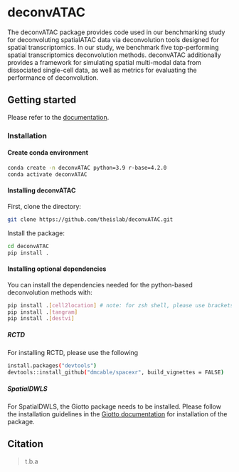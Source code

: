 # deconvATAC

The deconvATAC package provides code used in our benchmarking study for deconvoluting spatialATAC data via deconvolution tools designed for spatial transcriptomics. In our study, we benchmark five top-performing spatial transcriptomics deconvolution methods. deconvATAC additionally provides a framework for simulating spatial multi-modal data from dissociated single-cell data, as well as metrics for evaluating the performance of deconvolution. 

## Getting started

Please refer to the [documentation][link-docs].

### Installation


#### Create conda environment

```bash
conda create -n deconvATAC python=3.9 r-base=4.2.0
conda activate deconvATAC
```

#### Installing deconvATAC

First, clone the directory: 
```bash
git clone https://github.com/theislab/deconvATAC.git
```

Install the package: 
```bash
cd deconvATAC
pip install .
```

#### Installing optional dependencies

You can install the dependencies needed for the python-based deconvolution methods with: 

```bash
pip install .[cell2location] # note: for zsh shell, please use brackets: '.[cell2location]'
pip install .[tangram]
pip install .[destvi]
```

##### RCTD

For installing RCTD, please use the following 
```bash
install.packages("devtools")
devtools::install_github("dmcable/spacexr", build_vignettes = FALSE)
```

##### SpatialDWLS

For SpatialDWLS, the Giotto package needs to be installed. Please follow the installation guidelines in the [Giotto documentation](https://drieslab.github.io/Giotto_website/articles/installation.html) for installation of the package. 



## Citation

> t.b.a


[issue-tracker]: https://github.com/theislab/deconvATAC/issues
[link-docs]: https://deconvATAC.readthedocs.io
[link-api]: https://deconvatac.readthedocs.io/en/latest/autoapi/index.html
